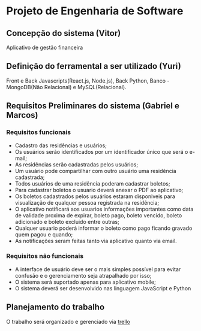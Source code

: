 # Projeto de Engenharia de Software
## Concepção do sistema (Vitor)
Aplicativo de gestão financeira
## Definição do ferramental a ser utilizado (Yuri)
Front e Back Javascripts(React.js, Node.js), Back Python, Banco - MongoDB(Não Relacional) e MySQL(Relacional).
## Requisitos Preliminares do sistema (Gabriel e Marcos)
### Requisitos funcionais 
* Cadastro das residências e usuários;
* Os usuários serão identificados por um identificador único que será o e-mail;
* As residências serão cadastradas pelos usuários;
* Um usuário pode compartilhar com outro usuário uma residência cadastrada;
* Todos usuários de uma residência poderam cadastrar boletos;
* Para cadastrar boletos o usuario deverá anexar o PDF ao aplicativo;
* Os boletos cadastrados pelos usuários estaram disponiveis para visualização de qualquer pessoa registrada na residência;
* O aplicativo notificará aos usuarios informações importantes como data de validade proxima de expirar, boleto pago, boleto vencido, boleto adicionado e boleto excluido entre outras;
* Qualquer usuario poderá informar o boleto como pago ficando gravado quem pagou e quando;
* As notificações seram feitas tanto via aplicativo quanto via email.
### Requisitos não funcionais
* A interface de usuário deve ser o mais simples possível para evitar confusão e o gerenciamento seja atrapalhado por isso;
* O sistema será suportado apenas para aplicativo mobile;
* O sistema deverá ser desenvolvido nas linguagem JavaScript e Python

## Planejamento do trabalho
O trabalho será organizado e gerenciado via [trello](https://trello.com/invite/b/ssYTa750/2ad819f23522e75f6278c0887b2574bf/engsof)